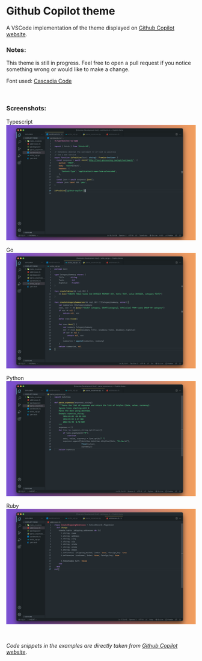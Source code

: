 # Github Copilot theme

A VSCode implementation of the theme displayed on [Github Copilot website](https://copilot.github.com/).

### Notes:

This theme is still in progress. Feel free to open a pull request if you notice something wrong or would like to make a change.

Font used: [Cascadia Code](https://github.com/microsoft/cascadia-code)

<br>

### Screenshots:

Typescript
![Typescript screenshot](./screenshots/typescript.png)

Go
![Go screenshot](./screenshots/go.png)

Python
![Python screenshot](./screenshots/python.png)

Ruby
![Ruby screenshot](./screenshots/ruby.png)

<br>

_Code snippets in the examples are directly taken from [Github Copilot website](https://copilot.github.com/)_.
